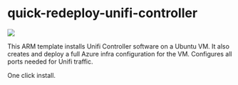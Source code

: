 # quick-redeploy-unifi-controller

<a href="https://portal.azure.com/#create/Microsoft.Template/uri/https%3A%2F%2Fgithub.com%2Fjprf07%2FAzure%2Fblob%2Fmaster%2FJSON%2Fquick-redeploy-unifi-controller%2Fredeploy-main.json" target="_blank">
    <img src="https://redeploy.se/wp-content/uploads/2015/11/redeploy-to-azure.png"/>
</a>

This ARM template installs Unifi Controller software on a Ubuntu VM.
It also creates and deploy a full Azure infra configuration for the VM.
Configures all ports needed for Unifi traffic.

One click install.
